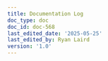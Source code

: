 ```yaml
---
title: Documentation Log
doc_type: doc
doc_id: doc-568
last_edited_date: '2025-05-25'
last_edited_by: Ryan Laird
version: '1.0'
---
```



